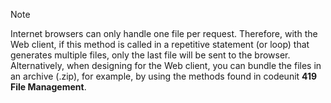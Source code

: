 > [!NOTE]  
> Internet browsers can only handle one file per request. Therefore, with the Web client, if this method is called in a repetitive statement (or loop) that generates multiple files, only the last file will be sent to the browser. Alternatively, when designing for the Web client, you can bundle the files in an archive (.zip), for example, by using the methods found in codeunit **419 File Management**. 